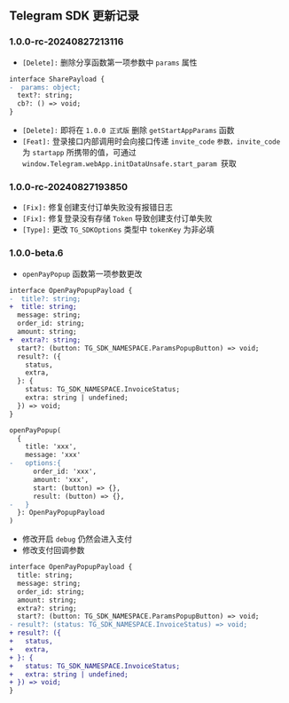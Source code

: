 ## Telegram SDK 更新记录

### 1.0.0-rc-20240827213116
- `[Delete]:` 删除分享函数第一项参数中 `params` 属性
```diff
interface SharePayload {
-  params: object;
  text?: string;
  cb?: () => void;
}
```
- `[Delete]:` 即将在 `1.0.0 正式版` 删除 `getStartAppParams` 函数
- `[Feat]:` 登录接口内部调用时会向接口传递 `invite_code` `参数，invite_code` 为 `startapp` 所携带的值，可通过 `window.Telegram.webApp.initDataUnsafe.start_param `获取

### 1.0.0-rc-20240827193850
- `[Fix]:` 修复创建支付订单失败没有报错日志
- `[Fix]:` 修复登录没有存储 `Token` 导致创建支付订单失败
- `[Type]:` 更改 `TG_SDKOptions` 类型中 `tokenKey` 为非必填

### 1.0.0-beta.6

- `openPayPopup` 函数第一项参数更改

```diff
interface OpenPayPopupPayload {
-  title?: string;
+  title: string;
  message: string;
  order_id: string;
  amount: string;
+  extra?: string;
  start?: (button: TG_SDK_NAMESPACE.ParamsPopupButton) => void;
  result?: ({
    status,
    extra,
  }: {
    status: TG_SDK_NAMESPACE.InvoiceStatus;
    extra: string | undefined;
  }) => void;
}

openPayPopup(
  {
    title: 'xxx',
    message: 'xxx'
-   options:{
      order_id: 'xxx',
      amount: 'xxx',
      start: (button) => {},
      result: (button) => {},
-   }
  }: OpenPayPopupPayload
)
```

- 修改开启 `debug` 仍然会进入支付
- 修改支付回调参数
```diff
interface OpenPayPopupPayload {
  title: string;
  message: string;
  order_id: string;
  amount: string;
  extra?: string;
  start?: (button: TG_SDK_NAMESPACE.ParamsPopupButton) => void;
- result?: (status: TG_SDK_NAMESPACE.InvoiceStatus) => void;
+ result?: ({
+   status,
+   extra,
+ }: {
+   status: TG_SDK_NAMESPACE.InvoiceStatus;
+   extra: string | undefined;
+ }) => void;
}
```
